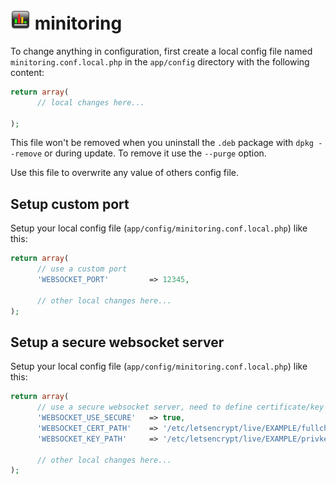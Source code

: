 # ![logo](../public/assets/img/favicon-32x32.png) minitoring



To change anything in configuration, first create a local config file named `minitoring.conf.local.php` in the `app/config` directory with the following content: 

```php
return array(
      // local changes here...
      
);
```

This file won't be removed when you uninstall the `.deb` package with `dpkg --remove` or during update. To remove it use the `--purge` option.

Use this file to overwrite any value of others config file.  


## Setup custom port

Setup your local config file (`app/config/minitoring.conf.local.php`) like this:

```php
return array(
      // use a custom port
      'WEBSOCKET_PORT'         => 12345,
      
      // other local changes here...
);
```


## Setup a secure websocket server

Setup your local config file (`app/config/minitoring.conf.local.php`) like this:

```php
return array(
      // use a secure websocket server, need to define certificate/key path
      'WEBSOCKET_USE_SECURE'   => true,
      'WEBSOCKET_CERT_PATH'    => '/etc/letsencrypt/live/EXAMPLE/fullchain.pem',
      'WEBSOCKET_KEY_PATH'     => '/etc/letsencrypt/live/EXAMPLE/privkey.pem',
      
      // other local changes here...
);
```

